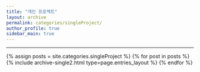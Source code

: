 ```yaml
---
title: "개인 프로젝트"
layout: archive
permalink: categories/singleProject/
author_profile: true
sidebar_main: true
---
```


***

{% assign posts = site.categories.singleProject %}
{% for post in posts %} {% include archive-single2.html type=page.entries_layout %} {% endfor %}